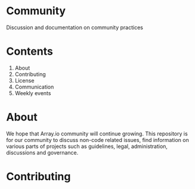 # Community
 Discussion and documentation on community practices
 
# Contents

 1. About
 2. Contributing
 3. License
 4. Communication
 5. Weekly events


# About

We hope that Array.io community will continue growing. This repository is for our community to discuss non-code related issues, find information on various parts of projects such as guidelines, legal, administration, discussions and governance.

# Contributing



